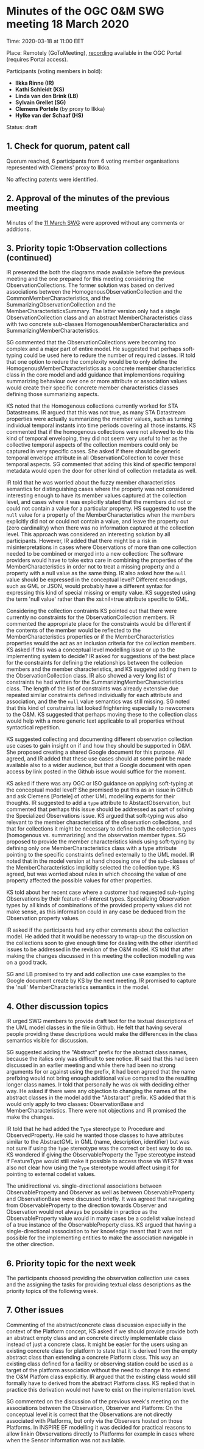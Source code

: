 # Minutes of the OGC O&M SWG meeting 18 March 2020

Time: 2020-03-18 at 11:00 EET

Place: Remotely (GoToMeeting), [recording](https://portal.ogc.org/files/?artifact_id=92697) available in the OGC Portal (requires Portal access).

Participants (voting members in bold):

* **Ilkka Rinne (IR)**
* **Kathi Schleidt (KS)**
* **Linda van den Brink (LB)**
* **Sylvain Grellet (SG)**
* **Clemens Portele** (by proxy to Ilkka)
* **Hylke van der Schaaf (HS)**

Status: draft

## 1. Check for quorum, patent call
Quorum reached, 6 participants from 6 voting member organisations represented with Clemens' proxy to Ilkka.

No affecting patents were identified.

## 2. Approval of the minutes of the previous meeting

Minutes of the [11 March SWG](https://github.com/opengeospatial/om-swg/blob/master/meetings/2020-03-11_om-swg_minutes.md) were approved without any comments or additions.

## 3. Priority topic 1:Observation collections (continued)
IR presented the both the diagrams made available before the previous meeting and the one prepared for this meeting considering the ObservationCollections. The former solution was based on derived associations between the HomogenousObservationCollection and the CommonMemberCharacteristics, and the SummarizingObservationCollection and the MemberCharacteristicsSummary. The latter version only had a single ObservationCollection class and an abstract MemberCharacteristics class with two concrete sub-classes HomogenousMemberCharacteristics and SummarizingMemberCharacteristics. 

SG commented that the ObservationCollections were becoming too complex and a major part of entire model. He suggested that perhaps soft-typing could be used here to redure the number of required classes. IR told that one option to redure the complexity would be to only define the HomogenousMemberCharacteristics as a concrete member characteristics class in the core model and add guidance that implementions requiring summarizing behaviour over one or more attribute or association values would create their specific concrete member characteristics classes defining those summarizing aspects.

KS noted that the Homogenous collections currently worked for STA Datastreams. IR argued that this was not true, as many STA Datastream properties were actually summarizing the member values, such as turning individual temporal instants into time periods covering all those instants. KS commented that if the homogenous collections were not allowed to do this kind of temporal enveloping, they did not seem very useful to her as the collective temporal aspects of the collection members could only be captured in very specific cases. She asked if there should be generic temporal envelope attribute in all ObservationCollection to cover these temporal aspects. SG commented that adding this kind of specific temporal metadata would open the door for other kind of collection metadata as well.

IR told that he was worried about the fuzzy member characteristics semantics for distinguishing cases where the property was not considered interesting enough to have its member values captured at the collection level, and cases where it was explicitly stated that the members did not or could not contain a value for a particular property. HS suggested to use the ```null``` value for a property of the MemberCharacteristics when the members explicitly did not or could not contain a value, and leave the property out (zero cardinality) when there was no information captured at the collection level. This approach was considered an interesting solution by all participants. However, IR added that there might be a risk in misinterpretations in cases where Observations of more than one collection needed to be combined or merged into a new collection: The software providers would have to take extra care in combining the properties of the MemberCharacteristics in order not to treat a missing property and a property with a null value as the same thing. IR also asked how the ```null``` value should be expressed in the conceptual level? Different encodings, such as GML or JSON, would probably have a different syntax for expressing this kind of special missing or empty value. KS suggested using the term 'null value' rather than the xsi:nil=true attribute specific to GML.

Considering the collection contraints KS pointed out that there were currently no constraints for the ObservationCollection members. IR commented the appropriate place for the constraints would be different if the contents of the member would be reflected to the MemberCharacteristics properties or if the MemberCharacteristics properties would the act as an inclusion criteria for the collection members. KS asked if this was a conceptual level modelling issue or up to the implementing system to decide? IR asked for suggestions of the best place for the constraints for defining the relationships between the collecion members and the member characteristics, and KS suggeted adding them to the ObservationCollection class. IR also showed a very long list of constraints he had written for the SummarizingMemberCharacteristics class. The length of the list of constraints was already extensive due repeated similar constraints defined individually for each attribute and association, and the the ```null``` value semantics was still missing. SG noted that this kind of constraints list looked frightening especially to newcomers to the O&M. KS suggested that perhaps moving these to the collection class would help with a more generic text applicable to all properties without syntactical repetition.

KS suggested collecting and documenting different observation collection use cases to gain insight on if and how they should be supported in O&M. She proposed creating a shared Google document for this purpose. All agreed, and IR added that these use cases should at some point be made available also to a wider audience, but that a Google document with open access by link posted in the Github issue would suffice for the moment.

KS asked if there was any OGC or ISO guidance on applying soft-typing at the conceptual model level? She promised to put this as an issue in Github and ask Clemens [Portele] of other UML modelling experts for their thoughts. IR suggested to add a ```type``` attribute to AbstactObservation, but commented that perhaps this issue should be addressed as part of solving the Specialized Observations issue. KS argued that soft-typing was also relevant to the member characteristics of the observation collections, and that for collections it might be necessary to define both the collection types (homogenous vs. summarizing) and the observation member types. SG proposed to provide the member characteristics kinds using soft-typing by defining only one MemberCharacteristics class with a type attribute pointing to the specific constraints defined externally to the UML model. IR noted that in the model version at hand choosing one of the sub-classes of the MemberCharacteristics implicitly selected the collection type. KS agreed, but was worried about rules in which choosing the value of one property affected the possible values for other properties.

KS told about her recent case where a customer had requested sub-typing Observations by their feature-of-interest types. Specializing Observation types by all kinds of combinations of the provided property values did not make sense, as this information could in any case be deduced from the Observation property values.

IR asked if the participants had any other comments about the collection model. He added that it would be necessary to wrap-up the discussion on the collections soon to give enough time for dealing with the other identified issues to be addressed in the revision of the O&M model. KS told that after making the changes discussed in this meeting the collection modelling was on a good track. 

SG and LB promised to try and add collection use case examples to the Google document create by KS by the next meeting. IR promised to capture the 'null' MemberCharacteristics semantics in the model.  

## 4. Other discussion topics

IR urged SWG members to provide draft text for the textual descriptions of the UML model classes in the file in Github. He felt that having several people providing these descriptions would make the differences in the class semantics visible for discussion.

SG suggested adding the "Abstract" prefix for the abstract class names, because the italics only was difficult to see notice. IR said that this had been discussed in an earlier meeting and while there had been no strong arguments for or against using the prefix, it had been agreed that the name prefixing would not bring enough additional value compared to the resulting longer class names. Ir told that personally he was ok with deciding either way. He asked if there were any objection to changing the names of the abstract classes in the model add the "Abstaract" prefix. KS added that this would only apply to two classes: ObservationBase and MemberCharacteristics. There were not objections and IR promised the make the changes.

IR told that he had added the ```Type``` stereotype to Procedure and ObservedProperty. He said he wanted those classes to have attributes similar to the AbstractGML in GML (name, description, identifier) but was not sure if using the ```Type``` stereotype was the correct  or best way to do so. KS wondered if giving the ObservableProperty the Type stereotype instead if FeatureType would still make it possible to access those via WFS? It was also not clear how using the ```Type``` stereotype would affect using it for pointing to external codelist values.

The unidirectional vs. single-directional associations between ObservableProperty and Observer as well as between ObservableProperty and ObservationBase were discussed briefly. It was agreed that navigating from ObservableProperty to the direction towards Observer and Observation would not always be possible in practice as the ObservableProperty value would in many cases be a codelist value instead of a true instance of the ObservableProperty class. KS argued that having a single-directional asssociation to her knowledge meant that it was not possible for the implementing entities to make the association navigable in the other direction.  

## 6. Priority topic for the next week

The participants choosed providing the observation collection use cases and the assigning the tasks for providing textual class descriptions as the priority topics of the following week.

## 7. Other issues
Commenting of the abstract/concrete class discussion especially in the context of the Platform concept, KS asked if we should provide provide both an abstract empty class and an concrete directly implementable class instead of just a concrete class. It might be easier for the users using an existing concrete class for platform to state that it is derived from the empty abstract class than extending a concrete Platform class. This way an existing class defined for a facility or observing station could be used as a target of the platform association without the need to change it to extend the O&M Platfom class explicitly. IR argued that the existing class would still formally have to derived from the abstract Platform class. KS replied that in practice this derivation would not have to exist on the implementation level.

SG commented on the discussion of the previous week's meeting on the associations between the Observation, Observer and Platform: On the conceptual level it is correct that the Observations are not directly associated with Platforms, but only via the Observers hosted on those Platforms. In INSPIRE EF modelling it was decided for practical reasons to allow linkin Obvservations directly to Platforms for example in cases where when the Sensor information was not available.

